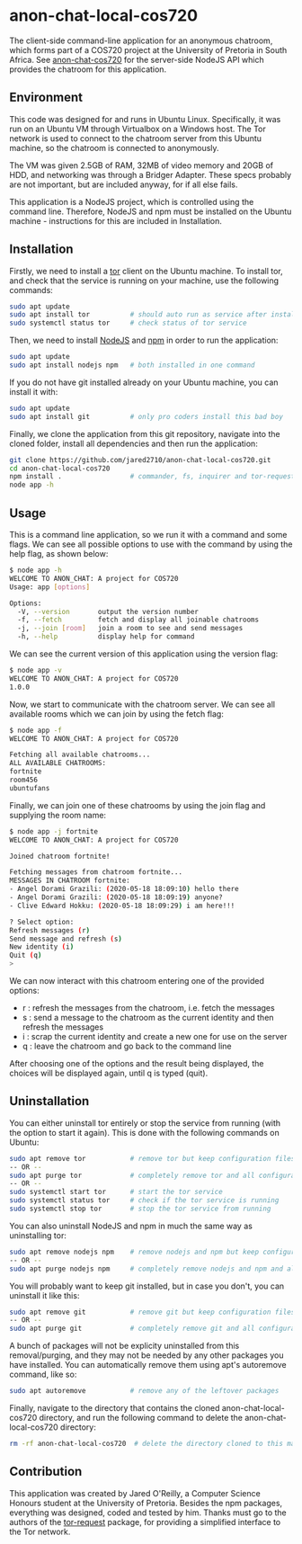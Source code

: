# anon-chat-local-cos720
The client-side command-line application for an anonymous chatroom, which forms part of a COS720 project at the University of Pretoria in South Africa. See [anon-chat-cos720](https://github.com/jared2710/anon-chat-cos720/) for the server-side NodeJS API which provides the chatroom for this application.

## Environment
This code was designed for and runs in Ubuntu Linux. Specifically, it was run on an Ubuntu VM through Virtualbox on a Windows host. The Tor network is used to connect to the chatroom server from this Ubuntu machine, so the chatroom is connected to anonymously.

The VM was given 2.5GB of RAM, 32MB of video memory and 20GB of HDD, and networking was through a Bridger Adapter. These specs probably are not important, but are included anyway, for if all else fails.

This application is a NodeJS project, which is controlled using the command line. Therefore, NodeJS and npm must be installed on the Ubuntu machine - instructions for this are included in Installation.

## Installation

Firstly, we need to install a [tor](https://2019.www.torproject.org/docs/debian.html.en) client on the Ubuntu machine. To install tor, and check that the service is running on your machine, use the following commands:
```bash
sudo apt update
sudo apt install tor          # should auto run as service after install
sudo systemctl status tor     # check status of tor service
```

Then, we need to install [NodeJS](https://nodejs.org/) and [npm](https://www.npmjs.com/) in order to run the application:
```bash
sudo apt update
sudo apt install nodejs npm   # both installed in one command
```

If you do not have git installed already on your Ubuntu machine, you can install it with:
```bash
sudo apt update
sudo apt install git          # only pro coders install this bad boy
```

Finally, we clone the application from this git repository, navigate into the cloned folder, install all dependencies and then run the application:
```bash
git clone https://github.com/jared2710/anon-chat-local-cos720.git
cd anon-chat-local-cos720
npm install .                 # commander, fs, inquirer and tor-request are installed
node app -h
```

## Usage
This is a command line application, so we run it with a command and some flags. We can see all possible options to use with the command by using the help flag, as shown below:
```bash
$ node app -h
WELCOME TO ANON_CHAT: A project for COS720
Usage: app [options]

Options:
  -V, --version       output the version number
  -f, --fetch         fetch and display all joinable chatrooms
  -j, --join [room]   join a room to see and send messages
  -h, --help          display help for command
```

We can see the current version of this application using the version flag:
```bash
$ node app -v
WELCOME TO ANON_CHAT: A project for COS720
1.0.0
```

Now, we start to communicate with the chatroom server. We can see all available rooms which we can join by using the fetch flag:
```bash
$ node app -f
WELCOME TO ANON_CHAT: A project for COS720

Fetching all available chatrooms...
ALL AVAILABLE CHATROOMS:
fortnite
room456
ubuntufans
```

Finally, we can join one of these chatrooms by using the join flag and supplying the room name:
```bash
$ node app -j fortnite
WELCOME TO ANON_CHAT: A project for COS720

Joined chatroom fortnite!

Fetching messages from chatroom fortnite...
MESSAGES IN CHATROOM fortnite:
- Angel Dorami Grazili: (2020-05-18 18:09:10) hello there
- Angel Dorami Grazili: (2020-05-18 18:09:19) anyone?
- Clive Edward Hokku: (2020-05-18 18:09:29) i am here!!!

? Select option:
Refresh messages (r)
Send message and refresh (s)
New identity (i)
Quit (q)
> 
```

We can now interact with this chatroom entering one of the provided options:
- r : refresh the messages from the chatroom, i.e. fetch the messages
- s : send a message to the chatroom as the current identity and then refresh the messages
- i : scrap the current identity and create a new one for use on the server
- q : leave the chatroom and go back to the command line

After choosing one of the options and the result being displayed, the choices will be displayed again, until q is typed (quit).

## Uninstallation

You can either uninstall tor entirely or stop the service from running (with the option to start it again). This is done with the following commands on Ubuntu:
```bash
sudo apt remove tor           # remove tor but keep configuration files
-- OR --
sudo apt purge tor            # completely remove tor and all configuration files
-- OR --
sudo systemctl start tor      # start the tor service
sudo systemctl status tor     # check if the tor service is running
sudo systemctl stop tor       # stop the tor service from running
```

You can also uninstall NodeJS and npm in much the same way as uninstalling tor:
```bash
sudo apt remove nodejs npm    # remove nodejs and npm but keep configuration files
-- OR --
sudo apt purge nodejs npm     # completely remove nodejs and npm and all configuration files
```

You will probably want to keep git installed, but in case you don't, you can uninstall it like this:
```bash
sudo apt remove git           # remove git but keep configuration files
-- OR --
sudo apt purge git            # completely remove git and all configuration files
```

A bunch of packages will not be explicity uninstalled from this removal/purging, and they may not be needed by any other packages you have installed. You can automatically remove them using apt's autoremove command, like so:
```bash
sudo apt autoremove           # remove any of the leftover packages
```

Finally, navigate to the directory that contains the cloned anon-chat-local-cos720 directory, and run the following command to delete the anon-chat-local-cos720 directory:
```bash
rm -rf anon-chat-local-cos720  # delete the directory cloned to this machine
```

## Contribution
This application was created by Jared O'Reilly, a Computer Science Honours student at the University of Pretoria. Besides the npm packages, everything was designed, coded and tested by him. Thanks must go to the authors of the [tor-request](https://www.npmjs.com/package/tor-request) package, for providing a simplified interface to the Tor network.
